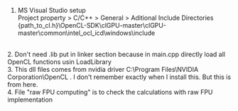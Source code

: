 1. MS Visual Studio setup<br />
Project property >  C/C++ > General > Aditional Include Directories<br />
  {path_to_cl.h}\OpenCL-SDK\clGPU-master\clGPU-master\common\intel_ocl_icd\windows\include<br />
  <br />
2. Don't need .lib put in linker section because in main.cpp directly load all OpenCL functions usin LoadLibrary <br />
3. This dll files comes from nvidia driver C:\Program Files\NVIDIA Corporation\OpenCL . I don't remember exactly when I install this. But this is from here.  <br />
4. File "raw FPU computing" is to check the calculations with raw FPU implementation <br />
